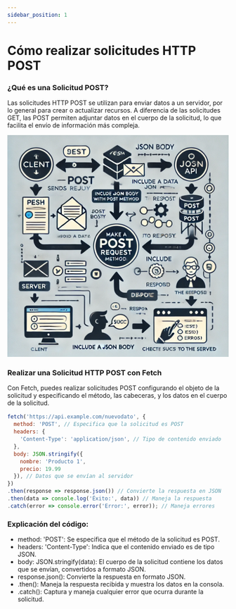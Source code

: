 ```yaml
---
sidebar_position: 1
---
```


# Cómo realizar solicitudes HTTP POST

### ¿Qué es una Solicitud POST?
Las solicitudes HTTP POST se utilizan para enviar datos a un servidor, por lo general para crear o actualizar recursos. A diferencia de las solicitudes GET, las POST permiten adjuntar datos en el cuerpo de la solicitud, lo que facilita el envío de información más compleja.

![Imagen Representativa](../../static/img/post.webp)

### Realizar una Solicitud HTTP POST con Fetch
Con Fetch, puedes realizar solicitudes POST configurando el objeto de la solicitud y especificando el método, las cabeceras, y los datos en el cuerpo de la solicitud.

```js
fetch('https://api.example.com/nuevodato', {
  method: 'POST', // Especifica que la solicitud es POST
  headers: {
    'Content-Type': 'application/json', // Tipo de contenido enviado
  },
  body: JSON.stringify({
    nombre: 'Producto 1',
    precio: 19.99
  }), // Datos que se envían al servidor
})
.then(response => response.json()) // Convierte la respuesta en JSON
.then(data => console.log('Éxito:', data)) // Maneja la respuesta
.catch(error => console.error('Error:', error)); // Maneja errores

```

### Explicación del código:

- method: 'POST': Se especifica que el método de la solicitud es POST.
- headers: 'Content-Type': Indica que el contenido enviado es de tipo JSON.
- body: JSON.stringify(data): El cuerpo de la solicitud contiene los datos que se envían, convertidos a formato JSON.
- response.json(): Convierte la respuesta en formato JSON.
- .then(): Maneja la respuesta recibida y muestra los datos en la consola.
- .catch(): Captura y maneja cualquier error que ocurra durante la solicitud.